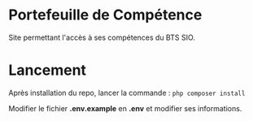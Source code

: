 # Portefeuille de Compétence
Site permettant l'accès à ses compétences du BTS SIO.

# Lancement
Après installation du repo, lancer la commande :
`php composer install`

Modifier le fichier **.env.example** en **.env** et modifier ses informations.